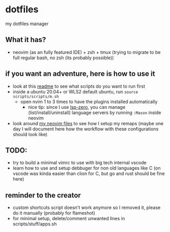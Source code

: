 # dotfiles

my dotfiles manager

## What it has?
- neovim (as an fully featured IDE) + zsh + tmux (trying to migrate to be full regular bash, no zsh (its probably possible))

## if you want an adventure, here is how to use it
- look at this [readme](https://github.com/zegabr/dotfiles/blob/main/scripts/scripts/README.md) to see what scripts do you want to run first
- inside a ubuntu 20.04+ or WLS2 default ubuntu, run `source scripts/scripts/m.sh`
  - open nvim 1 to 3 times to have the plugins installed automatically
    - nice tip: since I use [lsp-zero](https://github.com/VonHeikemen/lsp-zero.nvim), you can manage (list/install/uninstall) language servers by running `:Mason` inside neovim
- look around [my neovim files](https://github.com/zegabr/dotfiles/tree/main/nvim/.config/nvim) to see how I setup my remaps (maybe one day I will document here how the workflow with these configurations should look like)

## TODO:
- try to build a minimal vimrc to use with big tech internal vscode
- learn how to use and setup debbuger for non old languages like C (on vscode was kinda easier than clion for C, but go and rust should be fine here)


## reminder to the creator
- custom shortcuts script doesn't work anymore so I removed it, please do it manually (probably for flameshot)
- for minimal setup, delete/comment unwanted lines in scripts/stuff/apps.sh
